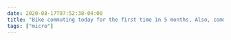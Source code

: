 ```yaml
---
date: 2020-08-17T07:52:38-04:00
title: "Bike commuting today for the first time in 5 months, Also, commuting today for the first time in 5 months."
tags: ["micro"]
---
```

